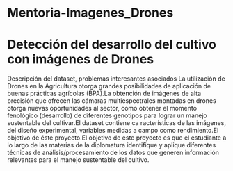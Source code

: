 # Mentoria-Imagenes_Drones
# Detección del desarrollo del cultivo con imágenes de Drones
Descripción del dataset, problemas interesantes asociados
La utilización de Drones en la Agricultura otorga grandes posibilidades de aplicación de buenas prácticas agrícolas (BPA).La obtención de 
imágenes de alta precisión que ofrecen las cámaras multiespectrales montadas en drones otorga nuevas oportunidades al sector, como 
obtener el momento fenológico (desarrollo) de diferentes genotipos para lograr un manejo sustentable del cultivar.El dataset contiene ca
racterísticas de las imágenes, del diseño experimental, variables medidas a campo como rendimiento.El objetivo de éste proyecto.El objetivo
de este proyecto es que el estudiante a lo largo de las materias de la diplomatura identifique y aplique diferentes técnicas de 
análisis/procesamiento de los datos que generen información relevantes para el manejo sustentable del cultivo.
